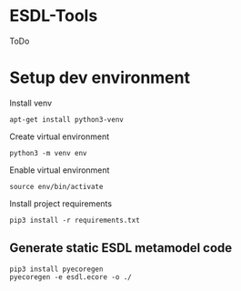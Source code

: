# ESDL-Tools
ToDo

# Setup dev environment

Install venv
```
apt-get install python3-venv
```

Create virtual environment
```
python3 -m venv env
```

Enable virtual environment
```
source env/bin/activate
```

Install project requirements
```
pip3 install -r requirements.txt
```

## Generate static ESDL metamodel code
```
pip3 install pyecoregen
pyecoregen -e esdl.ecore -o ./
```